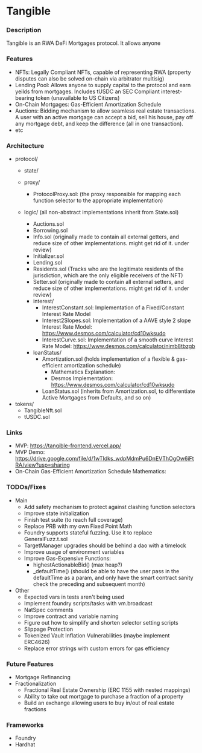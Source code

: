 # Tangible

### Description
Tangible is an RWA DeFi Mortgages protocol. It allows anyone

### Features
- NFTs: Legally Compliant NFTs, capable of representing RWA (property disputes can also be solved on-chain via arbitrator multisig)
- Lending Pool: Allows anyone to supply capital to the protocol and earn yeilds from mortgages. Includes tUSDC an SEC Compliant interest-bearing token (unavailable to US Citizens)
- On-Chain Mortgages: Gas-Efficient Amortization Schedule
- Auctions: Bidding mechanism to allow seamless real estate transactions. A user with an active mortgage can accept a bid, sell his house, pay off any mortgage debt, and keep the difference (all in one transaction).
- etc

### Architecture
- protocol/
    - state/

    - proxy/
        - ProtocolProxy.sol:  (the proxy responsible for mapping each function selector to the appropriate implementation)
    - logic/ (all non-abstract implementations inherit from State.sol)
        - Auctions.sol
        - Borrowing.sol
        - Info.sol (originally made to contain all external getters, and reduce size of other implementations. might get rid of it. under review)
        - Initializer.sol
        - Lending.sol
        - Residents.sol (Tracks who are the legitimate residents of the jurisdiction, which are the only eligible receivers of the NFT)
        - Setter.sol (originally made to contain all external setters, and reduce size of other implementations. might get rid of it. under review)
        - interest/
            - InterestConstant.sol: Implementation of a Fixed/Constant Interest Rate Model
            - Interest2Slopes.sol: Implementation of a AAVE style 2 slope Interest Rate Model: https://www.desmos.com/calculator/cd10wksudo
            - InterestCurve.sol: Implementation of a smooth curve Interest Rate Model: https://www.desmos.com/calculator/nimb8tbzgb
        - loanStatus/
            - Amortization.sol (holds implementation of a flexible & gas-efficient amortization schedule)
                - Mathematics Explanation: 
                - Desmos Implementation: https://www.desmos.com/calculator/cd10wksudo
            - LoanStatus.sol (inherits from Amortization.sol, to differentiate Active Mortgages from Defaults, and so on)
- tokens/
    - TangibleNft.sol
    - tUSDC.sol

### Links
- MVP: https://tangible-frontend.vercel.app/
- MVP Demo: https://drive.google.com/file/d/1wTIdks_wdpMdmPu6DnEVThOgOw6iFtRA/view?usp=sharing
- On-Chain Gas-Efficient Amortization Schedule Mathematics:

### TODOs/Fixes
- Main
    - Add safety mechanism to protect against clashing function selectors
    - Improve state initialization
    - Finish test suite (to reach full coverage)
    - Replace PRB with my own Fixed Point Math
    - Foundry supports stateful fuzzing. Use it to replace GeneralFuzz.t.sol
    - TargetManager upgrades should be behind a dao with a timelock
    - Improve usage of environment variables
    - Improve Gas-Expensive Functions:
        - highestActionableBid() (max heap?)
        - _defaultTime() (should be able to have the user pass in the defaultTime as a param, and only have the smart contract sanity check the preceding and subsequent month)
- Other
    - Expected vars in tests aren't being used
    - Implement foundry scripts/tasks with vm.broadcast
    - NatSpec comments
    - Improve contract and variable naming
    - Figure out how to simplify and shorten selector setting scripts
    - Slippage Protection
    - Tokenized Vault Inflation Vulnerabilities (maybe implement ERC4626)
    - Replace error strings with custom errors for gas efficiency


### Future Features
- Mortgage Refinancing
- Fractionalization
    - Fractional Real Estate Ownership (ERC 1155 with nested mappings)
    - Ability to take out mortgage to purchase a fraction of a property
    - Build an exchange allowing users to buy in/out of real estate fractions

### Frameworks
- Foundry
- Hardhat
